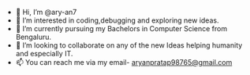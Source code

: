 - 👋 Hi, I’m @ary-an7
- 👀 I’m interested in coding,debugging and exploring new ideas.
- 🌱 I’m currently pursuing my Bachelors in Computer Science from Bengaluru.
- 💞️ I’m looking to collaborate on any of the new Ideas helping humanity and especially IT.
- 📫 You can reach me via my email- aryanpratap98765@gmail.com
